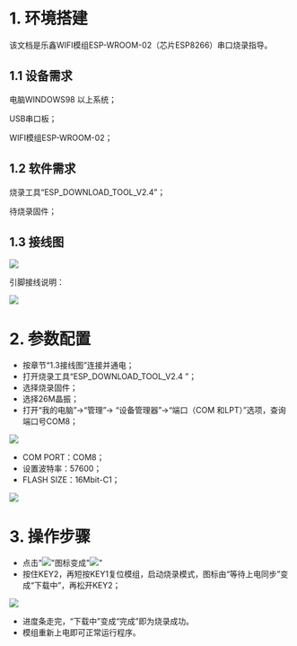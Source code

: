 # 1. 环境搭建
 
该文档是乐鑫WIFI模组ESP-WROOM-02（芯片ESP8266）串口烧录指导。
## 1.1 设备需求

电脑WINDOWS98 以上系统；

USB串口板；

WIFI模组ESP-WROOM-02；
## 1.2 软件需求

烧录工具“ESP_DOWNLOAD_TOOL_V2.4”；

待烧录固件；
## 1.3 接线图

![](https://i.imgur.com/4gCy0u9.png)

引脚接线说明：

![](https://i.imgur.com/hBIalSS.png)

# 2. 参数配置
- 按章节“1.3接线图”连接并通电；
- 打开烧录工具“ESP_DOWNLOAD_TOOL_V2.4 ”；
- 选择烧录固件；
- 选择26M晶振；
- 打开“我的电脑”->“管理”-> “设备管理器”->“端口（COM 和LPT）”选项，查询端口号COM8；

![](https://i.imgur.com/VLIaHkV.png)

- COM PORT：COM8；
- 设置波特率：57600；
- FLASH SIZE：16Mbit-C1；

![](https://i.imgur.com/43DC1UG.png)

# 3. 操作步骤
- 点击"![](https://i.imgur.com/0i1jR0B.png)"图标变成"![](https://i.imgur.com/JwagEef.png)"
- 按住KEY2，再短按KEY1复位模组，启动烧录模式，图标由“等待上电同步”变成“下载中”，再松开KEY2；
    
![](https://i.imgur.com/ci3xeYT.png)

- 进度条走完，“下载中”变成“完成”即为烧录成功。
- 模组重新上电即可正常运行程序。


    